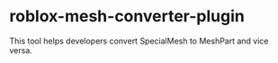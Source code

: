 # roblox-mesh-converter-plugin
 This tool helps developers convert SpecialMesh to MeshPart and vice versa.
